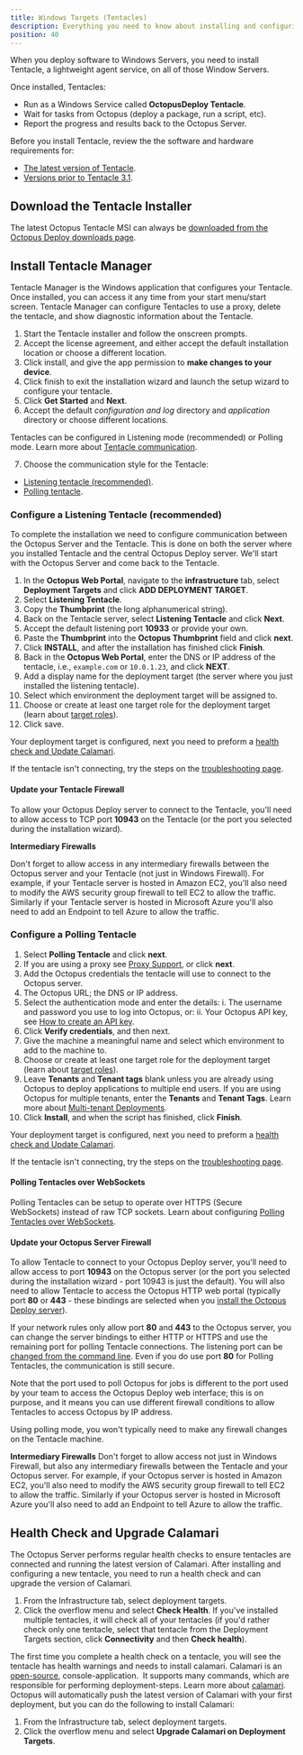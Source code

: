 ```yaml
---
title: Windows Targets (Tentacles)
description: Everything you need to know about installing and configuring Octopus Tentacles on Windows targets for use with your deployments.
position: 40
---
```


When you deploy software to Windows Servers, you need to install Tentacle, a lightweight agent service, on all of those Window Servers.

Once installed, Tentacles:

- Run as a Windows Service called **OctopusDeploy Tentacle**.
- Wait for tasks from Octopus (deploy a package, run a script, etc).
- Report the progress and results back to the Octopus Server.

Before you install Tentacle, review the the software and hardware requirements for:

- [The latest version of Tentacle](/docs/infrastructure/windows-targets/requirements.md).
- [Versions prior to Tentacle 3.1](/docs/infrastructure/windows-targets/legacy-requirements.md).

## Download the Tentacle Installer

The latest Octopus Tentacle MSI can always be [downloaded from the Octopus Deploy downloads page](https://octopus.com/downloads).

## Install Tentacle Manager

Tentacle Manager is the Windows application that configures your Tentacle. Once installed, you can access it any time from your start menu/start screen. Tentacle Manager can configure Tentacles to use a proxy, delete the tentacle, and show diagnostic information about the Tentacle.

1. Start the Tentacle installer and follow the onscreen prompts.
2. Accept the license agreement, and either accept the default installation location or choose a different location.
3. Click install, and give the app permission to **make changes to your device**.
4. Click finish to exit the installation wizard and launch the setup wizard to configure your tentacle.
5. Click **Get Started** and **Next**.
6. Accept the default *configuration and log* directory and *application* directory or choose different locations.

Tentacles can be configured in Listening mode (recommended) or Polling mode. Learn more about [Tentacle communication](/docs/infrastructure/windows-targets/tentacle-communication.md).

7. Choose the communication style for the Tentacle:
  - [Listening tentacle (recommended)](/docs/infrastructure/windows-targets/index.md#configure-a-listening-tentacle-recommended).
  - [Polling tentacle](/docs/infrastructure/windows-targets/index.md#configure-a-polling-tentacle).

### Configure a Listening Tentacle (recommended)

To complete the installation we need to configure communication between the Octopus Server and the Tentacle. This is done on both the server where you installed Tentacle and the central Octopus Deploy server. We'll start with the Octopus Server and come back to the Tentacle.

1. In the **Octopus Web Portal**, navigate to the **infrastructure** tab, select **Deployment Targets** and click **ADD DEPLOYMENT TARGET**.
1. Select **Listening Tentacle**.
1. Copy the **Thumbprint** (the long alphanumerical string).
1. Back on the Tentacle server, select **Listening Tentacle** and click **Next**.
1. Accept the default listening port **10933** or provide your own.
1. Paste the **Thumbprint** into the **Octopus Thumbprint** field and click **next**.
1. Click **INSTALL**, and after the installation has finished click **Finish**.
1. Back in the **Octopus Web Portal**, enter the DNS or IP address of the tentacle, i.e., `example.com` or `10.0.1.23`, and click **NEXT**.
1. Add a display name for the deployment target (the server where you just installed the listening tentacle).
1. Select which environment the deployment target will be assigned to.
1. Choose or create at least one target role for the deployment target (learn about [target roles](/docs/infrastructure/target-roles/index.md)).
1. Click save.

Your deployment target is configured, next you need to preform a [health check and Update Calamari](/docs/infrastructure/windows-targets/index.md#health-check-and-upgrade-calamari).

If the tentacle isn't connecting, try the steps on the [troubleshooting page](/docs/infrastructure/windows-targets/troubleshoot-listening-tentacles.md).

#### Update your Tentacle Firewall

To allow your Octopus Deploy server to connect to the Tentacle, you'll need to allow access to TCP port **10943** on the Tentacle (or the port you selected during the installation wizard).

**Intermediary Firewalls**

Don't forget to allow access in any intermediary firewalls between the Octopus server and your Tentacle (not just in Windows Firewall). For example, if your Tentacle server is hosted in Amazon EC2, you'll also need to modify the AWS security group firewall to tell EC2 to allow the traffic. Similarly if your Tentacle server is hosted in Microsoft Azure you'll also need to add an Endpoint to tell Azure to allow the traffic.

### Configure a Polling Tentacle

1. Select **Polling Tentacle** and click **next**.
1. If you are using a proxy see [Proxy Support](/docs/infrastructure/windows-targets/proxy-support.md), or click **next**.
1. Add the Octopus credentials the tentacle will use to connect to the Octopus server.
1. The Octopus URL; the DNS or IP address.
1. Select the authentication mode and enter the details:
  i. The username and password you use to log into Octopus, or:
  ii. Your Octopus API key, see [How to create an API key](/docs/api-and-integration/api/how-to-create-an-api-key.md).
1. Click **Verify credentials**, and then next.
1. Give the machine a meaningful name and select which environment to add to the machine to.
1. Choose or create at least one target role for the deployment target (learn about [target roles](/docs/infrastructure/target-roles/index.md)).
1. Leave **Tenants** and **Tenant tags** blank unless you are already using Octopus to deploy applications to multiple end users. If you are using Octopus for multiple tenants, enter the **Tenants** and **Tenant Tags**. Learn more about [Multi-tenant Deployments](/docs/deployment-patterns/multi-tenant-deployments/index.md).
1. Click **Install**, and when the script has finished, click **Finish**.

Your deployment target is configured, next you need to preform a  [health check and Update Calamari](/docs/infrastructure/windows-targets/index.md#health-check-and-upgrade-calamari).

If the tentacle isn't connecting, try the steps on the [troubleshooting page](/docs/infrastructure/windows-targets/troubleshoot-polling-tentacles.md).

#### Polling Tentacles over WebSockets

Polling Tentacles can be setup to operate over HTTPS (Secure WebSockets) instead of raw TCP sockets. Learn about configuring [Polling Tentacles over WebSockets](/docs/infrastructure/windows-targets/polling-tentacles-web-sockets.md).

#### Update your Octopus Server Firewall

To allow Tentacle to connect to your Octopus Deploy server, you'll need to allow access to port **10943** on the Octopus server (or the port you selected during the installation wizard - port 10943 is just the default). You will also need to allow Tentacle to access the Octopus HTTP web portal (typically port **80** or **443** - these bindings are selected when you [install the Octopus Deploy server](/docs/installation/index.md)).

If your network rules only allow port **80** and **443** to the Octopus server, you can change the server bindings to either HTTP or HTTPS and
use the remaining port for polling Tentacle connections. The listening port can be [changed from the command line](/docs/administration/server-configuration-and-file-storage/index.md).
Even if you do use port **80** for Polling Tentacles, the communication is still secure.

Note that the port used to poll Octopus for jobs is different to the port used by your team to access the Octopus Deploy web interface;
this is on purpose, and it means you can use different firewall conditions to allow Tentacles to access Octopus by IP address.

Using polling mode, you won't typically need to make any firewall changes on the Tentacle machine.

**Intermediary Firewalls**
Don't forget to allow access not just in Windows Firewall, but also any intermediary firewalls between the Tentacle and your Octopus server. For example, if your Octopus server is hosted in Amazon EC2, you'll also need to modify the AWS security group firewall to tell EC2 to allow the traffic. Similarly if your Octopus server is hosted in Microsoft Azure you'll also need to add an Endpoint to tell Azure to allow the traffic.

## Health Check and Upgrade Calamari

The Octopus Server performs regular health checks to ensure tentacles are connected and running the latest version of Calamari. After installing and configuring a new tentacle, you need to run a health check and can upgrade the version of Calamari.

1. From the Infrastructure tab, select deployment targets.
2. Click the overflow menu and select **Check Health**. If you've installed multiple tentacles, it will check all of your tentacles (if you'd rather check only one tentacle, select that tentacle from the Deployment Targets section, click **Connectivity** and then **Check health**).

The first time you complete a health check on a tentacle, you will see the tentacle has health warnings and needs to install calamari.
Calamari is an [open-source](https://github.com/OctopusDeploy/Calamari), console-application.  It supports many commands, which are responsible for performing deployment-steps. Learn more about [calamari](/docs/api-and-integration/calamari.md). Octopus will automatically push the latest version of Calamari with your first deployment, but you can do the following to install Calamari:

1. From the Infrastructure tab, select deployment targets.
2. Click the overflow menu and select **Upgrade Calamari on Deployment Targets**.
